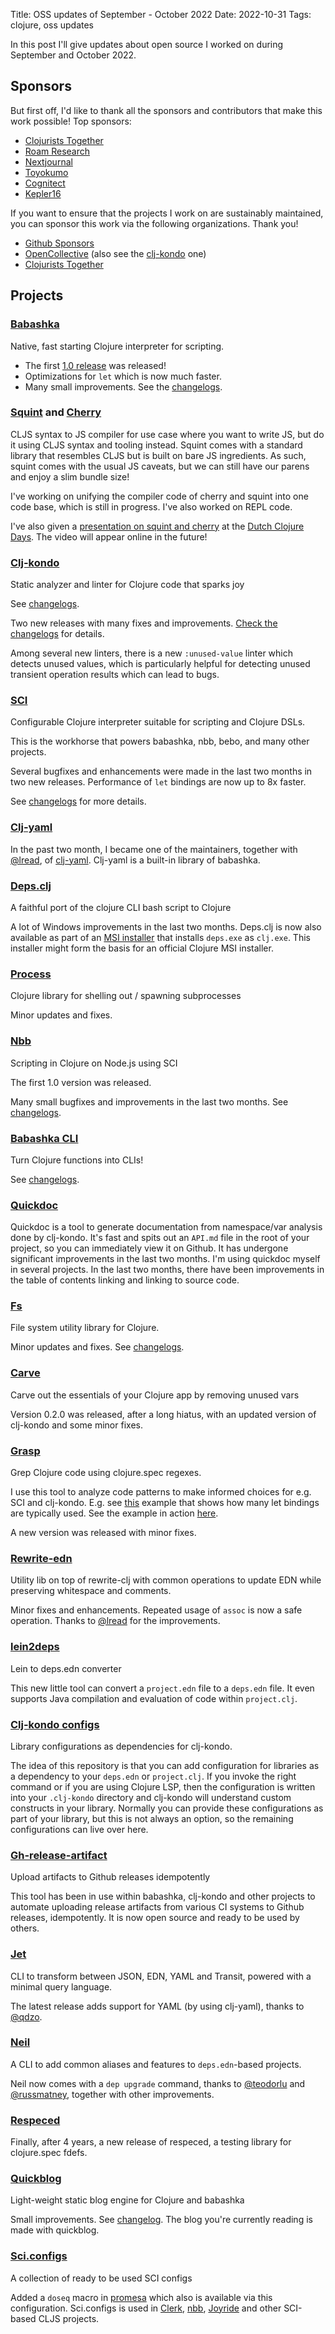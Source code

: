 Title: OSS updates of September - October 2022
Date: 2022-10-31
Tags: clojure, oss updates

In this post I'll give updates about open source I worked on during September and October 2022.

## Sponsors

But first off, I'd like to thank all the sponsors and contributors that make
this work possible! Top sponsors:

- [Clojurists Together](https://clojuriststogether.org/)
- [Roam Research](https://roamresearch.com/)
- [Nextjournal](https://nextjournal.com/)
- [Toyokumo](https://toyokumo.co.jp/)
- [Cognitect](https://www.cognitect.com/)
- [Kepler16](https://kepler16.com/)

If you want to ensure that the projects I work on are sustainably maintained,
you can sponsor this work via the following organizations. Thank you!

- [Github Sponsors](https://github.com/sponsors/borkdude)
- [OpenCollective](https://opencollective.com/babashka) (also see the [clj-kondo](https://opencollective.com/clj-kondo) one)
- [Clojurists Together](https://www.clojuriststogether.org/)


## Projects

<!-- September: https://github.com/borkdude?tab=overview&from=2022-09-01&to=2022-09-31 -->
<!-- October: https://github.com/borkdude?tab=overview&from=2022-10-01&to=2022-10-31 -->

### [Babashka](https://github.com/babashka/babashka)

Native, fast starting Clojure interpreter for scripting.

- The first [1.0
release](https://github.com/babashka/babashka/blob/master/CHANGELOG.md#10164-2022-10-17)
was released!
- Optimizations for `let` which is now much faster.
- Many small improvements. See the
[changelogs](https://github.com/babashka/babashka/blob/master/CHANGELOG.md).

### [Squint](https://github.com/squint-cljs/squint) and [Cherry](https://github.com/squint-cljs/cherry)

CLJS syntax to JS compiler for use case where you want to write JS, but do it
using CLJS syntax and tooling instead. Squint comes with a standard library that
resembles CLJS but is built on bare JS ingredients. As such, squint comes with
the usual JS caveats, but we can still have our parens and enjoy a slim bundle
size!

I've working on unifying the compiler code of cherry and squint into one code
base, which is still in progress. I've also worked on REPL code.

I've also given a [presentation on squint and
cherry](https://twitter.com/borkdude/status/1586662315805450240) at the [Dutch
Clojure Days](https://clojuredays.org/). The video will appear online in the future!

### [Clj-kondo](https://github.com/clj-kondo/clj-kondo)

Static analyzer and linter for Clojure code that sparks joy

See [changelogs](https://github.com/clj-kondo/clj-kondo/blob/master/CHANGELOG.md#20220803).

Two new releases with many fixes and improvements. [Check the
changelogs](https://github.com/clj-kondo/clj-kondo/blob/master/CHANGELOG.md) for
details.

Among several new linters, there is a new `:unused-value` linter which detects
unused values, which is particularly helpful for detecting unused transient
operation results which can lead to bugs.

### [SCI](https://github.com/babashka/sci)

Configurable Clojure interpreter suitable for scripting and Clojure DSLs.

This is the workhorse that powers babashka, nbb, bebo, and many other projects.

Several bugfixes and enhancements were made in the last two months in two new releases.
Performance of `let` bindings are now up to 8x faster.

See [changelogs](https://github.com/babashka/sci/blob/master/CHANGELOG.md) for more details.

### [Clj-yaml](https://github.com/clj-commons/clj-yaml)

In the past two month, I became one of the maintainers, together with [@lread](https://github.com/lread), of [clj-yaml](https://github.com/clj-commons/clj-yaml).
Clj-yaml is a built-in library of babashka.

### [Deps.clj](https://github.com/borkdude/deps.clj)

A faithful port of the clojure CLI bash script to Clojure

A lot of Windows improvements in the last two months. Deps.clj is now also available as part of an [MSI installer](https://github.com/casselc/clj-msi/releases) that installs `deps.exe` as `clj.exe`.
This installer might form the basis for an official Clojure MSI installer.

### [Process](https://github.com/babashka/process)

Clojure library for shelling out / spawning subprocesses

Minor updates and fixes.

### [Nbb](https://github.com/babashka/nbb)

Scripting in Clojure on Node.js using SCI

The first 1.0 version was released.

Many small bugfixes and improvements in the last two months. See [changelogs](https://github.com/babashka/nbb/blob/main/CHANGELOG.md).

### [Babashka CLI](https://github.com/babashka/cli)

Turn Clojure functions into CLIs!

See [changelogs](https://github.com/babashka/cli/blob/main/CHANGELOG.md).

### [Quickdoc](https://github.com/borkdude/quickdoc)

Quickdoc is a tool to generate documentation from namespace/var analysis done by
clj-kondo. It's fast and spits out an `API.md` file in the root of your project,
so you can immediately view it on Github. It has undergone significant
improvements in the last two months. I'm using quickdoc myself in several
projects. In the last two months, there have been improvements in the table of
contents linking and linking to source code.

### [Fs](https://github.com/babashka/fs)

File system utility library for Clojure.

Minor updates and fixes. See [changelogs](https://github.com/babashka/fs/blob/master/CHANGELOG.md#changelog).

### [Carve](https://github.com/borkdude/carve)

Carve out the essentials of your Clojure app by removing unused vars

Version 0.2.0 was released, after a long hiatus, with an updated version of clj-kondo and some minor fixes.

### [Grasp](https://github.com/borkdude/grasp)

Grep Clojure code using clojure.spec regexes.

I use this tool to analyze code patterns to make informed choices for e.g. SCI and clj-kondo.
E.g. see [this](https://github.com/borkdude/grasp/blob/master/examples/let_bindings.clj) example that shows how many let bindings are typically used.
See the example in action [here](https://twitter.com/borkdude/status/1582320503049826304).

A new version was released with minor fixes.

### [Rewrite-edn](https://github.com/borkdude/rewrite-edn)

Utility lib on top of rewrite-clj with common operations to update EDN while preserving whitespace and comments.

Minor fixes and enhancements. Repeated usage of `assoc` is now a safe
operation. Thanks to [@lread](https://github.com/lread) for the improvements.

### [lein2deps](https://github.com/borkdude/lein2deps)

Lein to deps.edn converter

This new little tool can convert a `project.edn` file to a `deps.edn` file. It even
supports Java compilation and evaluation of code within `project.clj`.

### [Clj-kondo configs](https://github.com/clj-kondo/configs)

Library configurations as dependencies for clj-kondo.

The idea of this repository is that you can add configuration for libraries as a
dependency to your `deps.edn` or `project.clj`.  If you invoke the right command
or if you are using Clojure LSP, then the configuration is written into your
`.clj-kondo` directory and clj-kondo will understand custom constructs in your
library.  Normally you can provide these configurations as part of your library,
but this is not always an option, so the remaining configurations can live over
here.

### [Gh-release-artifact](https://github.com/borkdude/gh-release-artifact)

Upload artifacts to Github releases idempotently

This tool has been in use within babashka, clj-kondo and other projects to
automate uploading release artifacts from various CI systems to Github releases,
idempotently. It is now open source and ready to be used by others.

### [Jet](https://github.com/borkdude/jet)

CLI to transform between JSON, EDN, YAML and Transit, powered with a minimal
query language.

The latest release adds support for YAML (by using clj-yaml), thanks to [@qdzo](https://github.com/qdzo).

### [Neil](https://github.com/babashka/neil)

A CLI to add common aliases and features to `deps.edn`-based projects.

Neil now comes with a `dep upgrade` command, thanks to [@teodorlu](https://github.com/teodorlu) and [@russmatney](https://github.com/russmatney), together with other improvements.

### [Respeced](https://github.com/borkdude/respeced)

Finally, after 4 years, a new release of respeced, a testing library for clojure.spec fdefs.

### [Quickblog](https://github.com/borkdude/quickblog)

Light-weight static blog engine for Clojure and babashka

Small improvements. See [changelog](https://github.com/borkdude/quickblog/blob/main/CHANGELOG.md#changelog). 
The blog you're currently reading is made with quickblog.

### [Sci.configs](https://github.com/babashka/sci.configs)

A collection of ready to be used SCI configs

Added a `doseq` macro in [promesa](https://github.com/funcool/promesa) which also is available via this
configuration. Sci.configs is used in [Clerk](https://github.com/nextjournal/clerk), [nbb](https://github.com/babashka/nbb), [Joyride](https://github.com/BetterThanTomorrow/joyride/) and other SCI-based
CLJS projects.
